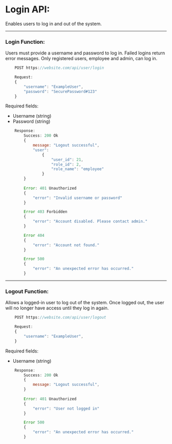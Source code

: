 # Login API:
Enables users to log in and out of the system. 

---

### Login Function:
Users must provide a username and password to log in. Failed logins return error messages. Only registered users, employee and admin, can log in.

```javascript
    POST https://website.com/api/user/login
```

```javascript
    Request:
	{
 	    "username": "ExampleUser",
 	    "password": "SecurePassword#123"
    }

```
Required fields:
- Username (string)
- Password (string)

```javascript
    Response:
        Success: 200 Ok
        {
            message: "Logout successful",
            "user": 
                {
                    "user_id": 21,
                    "role_id": 2,
                    "role_name": "employee"
                }
        }
    
        Error: 401 Unauthorized
        {
            "error": "Invalid username or password"
        }

        Error 403 Forbidden
        {
            "error": "Account disabled. Please contact admin."
        }

        Error 404
        {
            "error": "Account not found."
        }

        Error 500
        {
            "error": "An unexpected error has occurred."
        }
```

---

### Logout Function:
Allows a logged-in user to log out of the system. Once logged out, the user will no longer have access until they log in again.

```javascript
    POST https://website.com/api/user/logout
```

```javascript
    Request:
	{
 	    "username": "ExampleUser",
    }
```
Required fields:
- Username (string)

```javascript
    Response:
        Success: 200 Ok
        {
            message: "Logout successful",
        }
        
        Error: 401 Unauthorized
        {
            "error": "User not logged in"
        }

        Error 500
        {
            "error": "An unexpected error has occurred."
        }
```